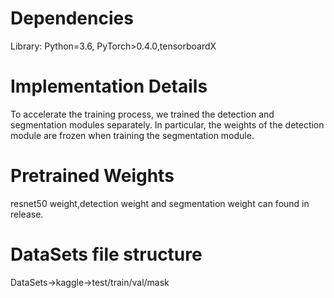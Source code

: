 # Dependencies
Library: Python=3.6, PyTorch>0.4.0,tensorboardX

# Implementation Details
To accelerate the training process, we trained the detection and segmentation modules separately. In particular, the weights of the detection module are frozen when training the segmentation module.

# Pretrained Weights
resnet50 weight,detection weight and segmentation weight can found in release.

# DataSets file structure

DataSets->kaggle->test/train/val/mask
